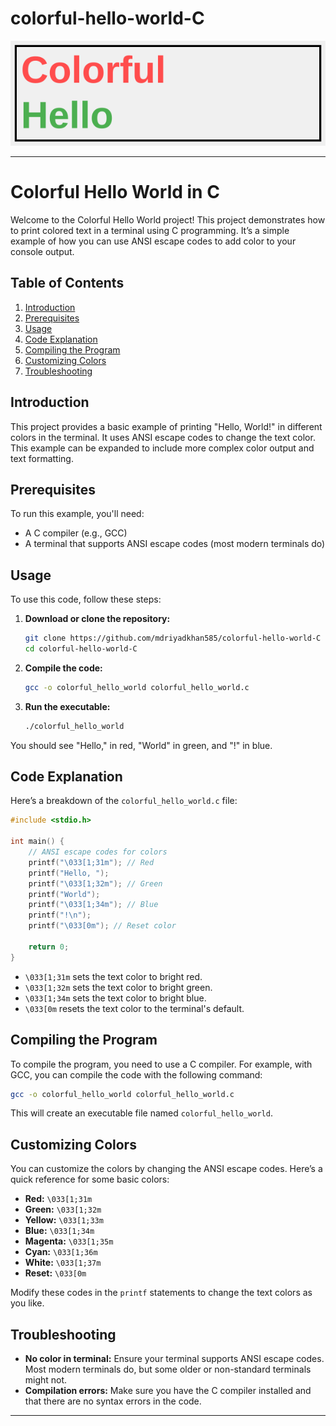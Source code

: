 # colorful-hello-world-C
![Python Hello world project Logo](logo.svg)

---

# Colorful Hello World in C

Welcome to the Colorful Hello World project! This project demonstrates how to print colored text in a terminal using C programming. It’s a simple example of how you can use ANSI escape codes to add color to your console output.

## Table of Contents

1. [Introduction](#introduction)
2. [Prerequisites](#prerequisites)
3. [Usage](#usage)
4. [Code Explanation](#code-explanation)
5. [Compiling the Program](#compiling-the-program)
6. [Customizing Colors](#customizing-colors)
7. [Troubleshooting](#troubleshooting)

## Introduction

This project provides a basic example of printing "Hello, World!" in different colors in the terminal. It uses ANSI escape codes to change the text color. This example can be expanded to include more complex color output and text formatting.

## Prerequisites

To run this example, you'll need:
- A C compiler (e.g., GCC)
- A terminal that supports ANSI escape codes (most modern terminals do)

## Usage

To use this code, follow these steps:

1. **Download or clone the repository:**
   ```bash
   git clone https://github.com/mdriyadkhan585/colorful-hello-world-C
   cd colorful-hello-world-C
   ```

2. **Compile the code:**
   ```bash
   gcc -o colorful_hello_world colorful_hello_world.c
   ```

3. **Run the executable:**
   ```bash
   ./colorful_hello_world
   ```

You should see "Hello," in red, "World" in green, and "!" in blue.

## Code Explanation

Here’s a breakdown of the `colorful_hello_world.c` file:

```c
#include <stdio.h>

int main() {
    // ANSI escape codes for colors
    printf("\033[1;31m"); // Red
    printf("Hello, ");
    printf("\033[1;32m"); // Green
    printf("World");
    printf("\033[1;34m"); // Blue
    printf("!\n");
    printf("\033[0m"); // Reset color

    return 0;
}
```

- `\033[1;31m` sets the text color to bright red.
- `\033[1;32m` sets the text color to bright green.
- `\033[1;34m` sets the text color to bright blue.
- `\033[0m` resets the text color to the terminal's default.

## Compiling the Program

To compile the program, you need to use a C compiler. For example, with GCC, you can compile the code with the following command:

```bash
gcc -o colorful_hello_world colorful_hello_world.c
```

This will create an executable file named `colorful_hello_world`.

## Customizing Colors

You can customize the colors by changing the ANSI escape codes. Here’s a quick reference for some basic colors:

- **Red:** `\033[1;31m`
- **Green:** `\033[1;32m`
- **Yellow:** `\033[1;33m`
- **Blue:** `\033[1;34m`
- **Magenta:** `\033[1;35m`
- **Cyan:** `\033[1;36m`
- **White:** `\033[1;37m`
- **Reset:** `\033[0m`

Modify these codes in the `printf` statements to change the text colors as you like.

## Troubleshooting

- **No color in terminal:** Ensure your terminal supports ANSI escape codes. Most modern terminals do, but some older or non-standard terminals might not.
- **Compilation errors:** Make sure you have the C compiler installed and that there are no syntax errors in the code.

---
